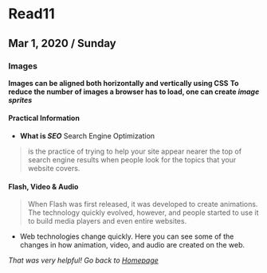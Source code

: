 # Read11
## Mar 1, 2020 / Sunday

### Images

**Images can be aligned both horizontally and vertically using CSS**
**To reduce the number of images a browser has to load, one can create *image sprites***

#### Practical Information
- **What is *SEO***
Search Engine Optimization
 > is the practice of trying to help your site appear nearer the top of search engine results when people look for the topics that your website covers.

#### Flash, Video & Audio
> When Flash was first released, it was developed to create animations. The technology quickly evolved, however, and people started to use it to build media players and even entire websites.

- Web technologies change quickly. Here you can see some of the changes in how animation, video, and audio are created on the web.


*That was very helpful! Go back to [Homepage](README.md)*